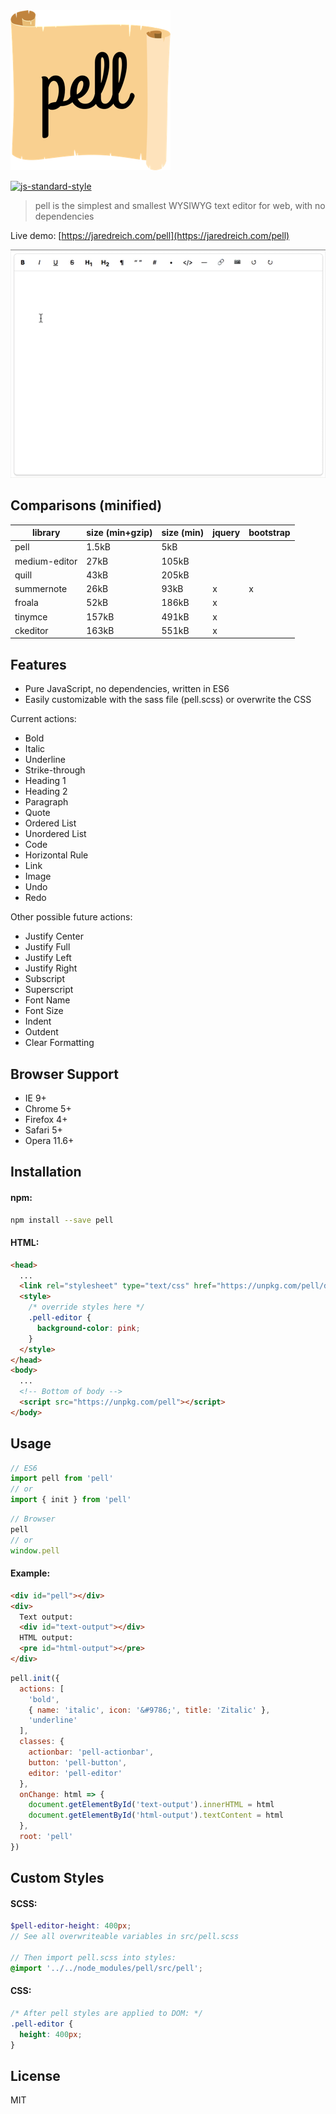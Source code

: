 <img src="./logo.png" width="256" alt="Logo">

[![js-standard-style](https://img.shields.io/badge/code%20style-standard-brightgreen.svg)](http://standardjs.com/)

> pell is the simplest and smallest WYSIWYG text editor for web, with no dependencies

Live demo: [https://jaredreich.com/pell](https://jaredreich.com/pell)

![Alt text](/demo.gif?raw=true "Demo")

## Comparisons (minified)

| library       | size (min+gzip) | size (min) | jquery | bootstrap |
|---------------|-----------------|------------|--------|-----------|
| pell          | 1.5kB           | 5kB        |        |           |
| medium-editor | 27kB            | 105kB      |        |           |
| quill         | 43kB            | 205kB      |        |           |
| summernote    | 26kB            | 93kB       | x      | x         |
| froala        | 52kB            | 186kB      | x      |           |
| tinymce       | 157kB           | 491kB      | x      |           |
| ckeditor      | 163kB           | 551kB      | x      |           |

## Features

* Pure JavaScript, no dependencies, written in ES6
* Easily customizable with the sass file (pell.scss) or overwrite the CSS

Current actions:
- Bold
- Italic
- Underline
- Strike-through
- Heading 1
- Heading 2
- Paragraph
- Quote
- Ordered List
- Unordered List
- Code
- Horizontal Rule
- Link
- Image
- Undo
- Redo

Other possible future actions:
- Justify Center
- Justify Full
- Justify Left
- Justify Right
- Subscript
- Superscript
- Font Name
- Font Size
- Indent
- Outdent
- Clear Formatting

## Browser Support

* IE 9+
* Chrome 5+
* Firefox 4+
* Safari 5+
* Opera 11.6+

## Installation

#### npm:

```bash
npm install --save pell
```

#### HTML:

```html
<head>
  ...
  <link rel="stylesheet" type="text/css" href="https://unpkg.com/pell/dist/pell.min.css">
  <style>
    /* override styles here */
    .pell-editor {
      background-color: pink;
    }
  </style>
</head>
<body>
  ...
  <!-- Bottom of body -->
  <script src="https://unpkg.com/pell"></script>
</body>
```

## Usage

```js
// ES6
import pell from 'pell'
// or
import { init } from 'pell'
```

```js
// Browser
pell
// or
window.pell
```

#### Example:

```html
<div id="pell"></div>
<div>
  Text output:
  <div id="text-output"></div>
  HTML output:
  <pre id="html-output"></pre>
</div>
```

```js
pell.init({
  actions: [
    'bold',
    { name: 'italic', icon: '&#9786;', title: 'Zitalic' },
    'underline'
  ],
  classes: {
    actionbar: 'pell-actionbar',
    button: 'pell-button',
    editor: 'pell-editor'
  },
  onChange: html => {
    document.getElementById('text-output').innerHTML = html
    document.getElementById('html-output').textContent = html
  },
  root: 'pell'
})
```

## Custom Styles

#### SCSS:

```scss
$pell-editor-height: 400px;
// See all overwriteable variables in src/pell.scss

// Then import pell.scss into styles:
@import '../../node_modules/pell/src/pell';
```

#### CSS:

```css
/* After pell styles are applied to DOM: */
.pell-editor {
  height: 400px;
}
```

## License

MIT
